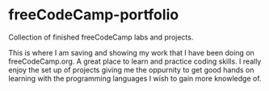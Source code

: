 # freeCodeCamp-portfolio
Collection of finished freeCodeCamp labs and projects.

This is where I am saving and showing my work that I have been doing on freeCodeCamp.org.  A great place to learn and practice coding skills.  I really enjoy the set up of projects giving me the oppurnity to get good hands on learning with the programming languages I wish to gain more knowledge of.  

